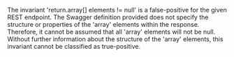 The invariant 'return.array[] elements != null' is a false-positive for the given REST endpoint. The Swagger definition provided does not specify the structure or properties of the 'array' elements within the response. Therefore, it cannot be assumed that all 'array' elements will not be null. Without further information about the structure of the 'array' elements, this invariant cannot be classified as true-positive.
